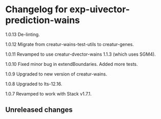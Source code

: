 # Changelog for exp-uivector-prediction-wains

1.0.13 De-linting.

1.0.12 Migrate from creatur-wains-test-utils to creatur-genes.

1.0.11 Revamped to use creatur-dvector-wains 1.1.3 (which uses SGM4).

1.0.10 Fixed minor bug in extendBoundaries.
       Added more tests.

1.0.9  Upgraded to new version of creatur-wains.

1.0.8  Upgraded to lts-12.16.

1.0.7  Revamped to work with Stack v1.7.1.

## Unreleased changes
